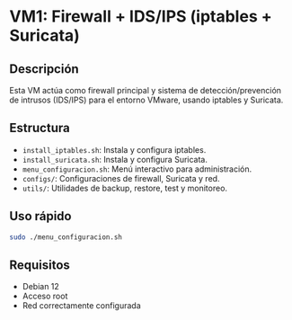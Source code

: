 # VM1: Firewall + IDS/IPS (iptables + Suricata)

## Descripción
Esta VM actúa como firewall principal y sistema de detección/prevención de intrusos (IDS/IPS) para el entorno VMware, usando iptables y Suricata.

## Estructura
- `install_iptables.sh`: Instala y configura iptables.
- `install_suricata.sh`: Instala y configura Suricata.
- `menu_configuracion.sh`: Menú interactivo para administración.
- `configs/`: Configuraciones de firewall, Suricata y red.
- `utils/`: Utilidades de backup, restore, test y monitoreo.

## Uso rápido
```bash
sudo ./menu_configuracion.sh
```

## Requisitos
- Debian 12
- Acceso root
- Red correctamente configurada
